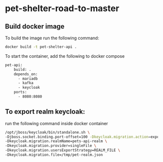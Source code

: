 # pet-shelter-road-to-master

## Build docker image
To build the image run the following command:
```bash
docker build -t pet-shelter-api .
```

To start the container, add the following to docker compose
```bash
pet-api:
    build: .
    depends_on:
      - mariadb
      - kafka
      - keycloak
    ports:
      - 8080:8080
 ```

## To export realm keycloak:

run the following command inside docker container
```bash
/opt/jboss/keycloak/bin/standalone.sh \
-Djboss.socket.binding.port-offset=100 -Dkeycloak.migration.action=export \
-Dkeycloak.migration.realmName=pets-api-realm \
-Dkeycloak.migration.provider=singleFile \
-Dkeycloak.migration.usersExportStrategy=REALM_FILE \
-Dkeycloak.migration.file=/tmp/pet-realm.json
```
